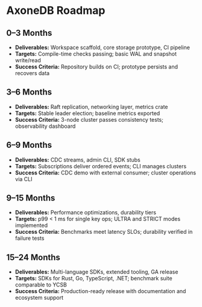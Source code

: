 # AxoneDB Roadmap

## 0–3 Months
- **Deliverables:** Workspace scaffold, core storage prototype, CI pipeline
- **Targets:** Compile-time checks passing; basic WAL and snapshot write/read
- **Success Criteria:** Repository builds on CI; prototype persists and recovers data

## 3–6 Months
- **Deliverables:** Raft replication, networking layer, metrics crate
- **Targets:** Stable leader election; baseline metrics exported
- **Success Criteria:** 3-node cluster passes consistency tests; observability dashboard

## 6–9 Months
- **Deliverables:** CDC streams, admin CLI, SDK stubs
- **Targets:** Subscriptions deliver ordered events; CLI manages clusters
- **Success Criteria:** CDC demo with external consumer; cluster operations via CLI

## 9–15 Months
- **Deliverables:** Performance optimizations, durability tiers
- **Targets:** p99 < 1 ms for single key ops; ULTRA and STRICT modes implemented
- **Success Criteria:** Benchmarks meet latency SLOs; durability verified in failure tests

## 15–24 Months
- **Deliverables:** Multi-language SDKs, extended tooling, GA release
- **Targets:** SDKs for Rust, Go, TypeScript, .NET; benchmark suite comparable to YCSB
- **Success Criteria:** Production-ready release with documentation and ecosystem support
